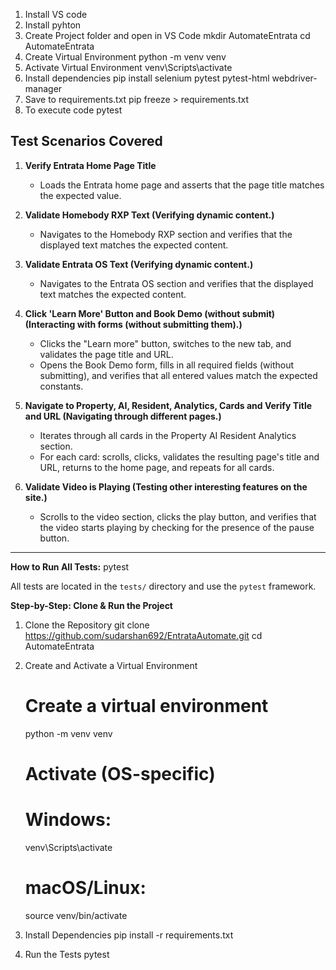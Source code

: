 1. Install VS code
2. Install pyhton
3. Create Project folder and open in VS Code
	mkdir AutomateEntrata
	cd AutomateEntrata
3. Create Virtual Environment
	python -m venv venv
4. Activate Virtual Environment
	venv\Scripts\activate
5. Install dependencies
	pip install selenium pytest pytest-html webdriver-manager
6. Save to requirements.txt
	pip freeze > requirements.txt
7. To execute code 
	pytest

## Test Scenarios Covered

1. **Verify Entrata Home Page Title**
   - Loads the Entrata home page and asserts that the page title matches the expected value.

2. **Validate Homebody RXP Text (Verifying dynamic content.)**
   - Navigates to the Homebody RXP section and verifies that the displayed text matches the expected content.

3. **Validate Entrata OS Text (Verifying dynamic content.)**
   - Navigates to the Entrata OS section and verifies that the displayed text matches the expected content.

4. **Click 'Learn More' Button and Book Demo (without submit) (Interacting with forms (without submitting them).)**
   - Clicks the "Learn more" button, switches to the new tab, and validates the page title and URL.
   - Opens the Book Demo form, fills in all required fields (without submitting), and verifies that all entered values match the expected constants.

5. **Navigate to Property, AI, Resident, Analytics, Cards and Verify Title and URL (Navigating through different pages.)**
   - Iterates through all cards in the Property AI Resident Analytics section.
   - For each card: scrolls, clicks, validates the resulting page's title and URL, returns to the home page, and repeats for all cards.

6. **Validate Video is Playing (Testing other interesting features on the site.)**
   - Scrolls to the video section, clicks the play button, and verifies that the video starts playing by checking for the presence of the pause button.

---

**How to Run All Tests:**
pytest

All tests are located in the `tests/` directory and use the `pytest` framework.


**Step-by-Step: Clone & Run the Project**

1. Clone the Repository
	git clone https://github.com/sudarshan692/EntrataAutomate.git
	cd AutomateEntrata

2. Create and Activate a Virtual Environment
	# Create a virtual environment
	python -m venv venv

	# Activate (OS-specific)
	# Windows:
	venv\Scripts\activate

	# macOS/Linux:
	source venv/bin/activate

3. Install Dependencies
	pip install -r requirements.txt

4. Run the Tests
	pytest


